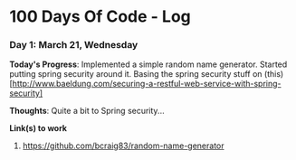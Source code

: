# 100 Days Of Code - Log

### Day 1: March 21, Wednesday

**Today's Progress**: Implemented a simple random name generator. Started putting spring security around it. Basing the spring security stuff on (this)[http://www.baeldung.com/securing-a-restful-web-service-with-spring-security]

**Thoughts**: Quite a bit to Spring security...

**Link(s) to work**
1. https://github.com/bcraig83/random-name-generator
